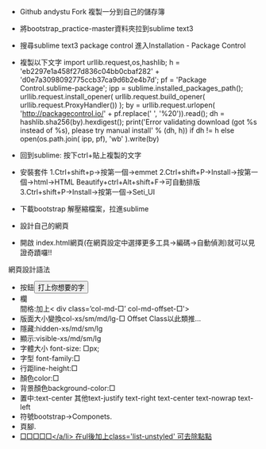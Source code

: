 * Github andystu   Fork 複製一分到自己的儲存簿

* 將bootstrap_practice-master資料夾拉到sublime text3

* 搜尋sublime text3 package control  進入Installation - Package Control
* 複製以下文字
import urllib.request,os,hashlib; h = 'eb2297e1a458f27d836c04bb0cbaf282' + 'd0e7a3098092775ccb37ca9d6b2e4b7d'; pf = 'Package Control.sublime-package'; ipp = sublime.installed_packages_path(); urllib.request.install_opener( urllib.request.build_opener( urllib.request.ProxyHandler()) ); by = urllib.request.urlopen( 'http://packagecontrol.io/' + pf.replace(' ', '%20')).read(); dh = hashlib.sha256(by).hexdigest(); print('Error validating download (got %s instead of %s), please try manual install' % (dh, h)) if dh != h else open(os.path.join( ipp, pf), 'wb' ).write(by)	

* 回到sublime: 按下ctrl+貼上複製的文字
* 安裝套件 1.Ctrl+shift+p→按第一個→emmet
           2.Ctrl+shift+P→Install→按第一個→html→HTML Beautify+ctrl+Alt+shift+F→可自動排版
           3.Ctrl+shift+P→Install→按第一個→Seti_UI

* 下載bootstrap 解壓縮檔案，拉進sublime

* 設計自己的網頁

* 開啟 index.html網頁(在網頁設定中選擇更多工具&rarr;編碼&rarr;自動偵測)就可以見證奇蹟囉!!

網頁設計語法
* 按鈕<button type='button'>打上你想要的字</button>
* 欄<div class=’col-md-□’>
  間格:加上< div class=’col-md-□’ col-md-offset-□'>
* 版面大小變換col-xs/sm/md/lg-□ Offset Class以此類推…
* 隱藏:hidden-xs/md/sm/lg
* 顯示:visible-xs/md/sm/lg
* 字體大小 font-size: □px;
* 字型 font-family:□
* 行距line-height:□
* 顏色color:□
* 背景顏色background-color:□
* 置中:text-center
  其他text-justify  text-right  text-center  text-nowrap  text-left
* 符號bootstrap→Componets.<i class='glyphicon____________'></i>
* 頁腳.<li><a href='index.html'>□□□□□</a/li> 在ul後加上class='list-unstyled' 可去除點點





